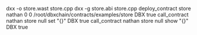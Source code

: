 dxx -o store.wast store.cpp
dxx -g store.abi store.cpp
deploy_contract store nathan 0 0 /root/dbxchain/contracts/examples/store DBX true
call_contract nathan store null set "{}" DBX true
call_contract nathan store null show "{}" DBX true
